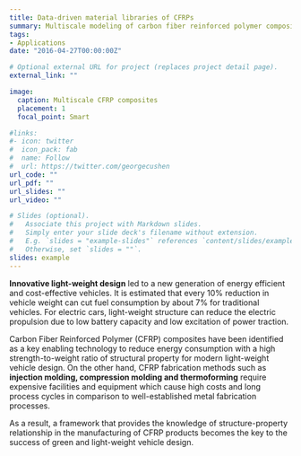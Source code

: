 ```yaml
---
title: Data-driven material libraries of CFRPs
summary: Multiscale modeling of carbon fiber reinforced polymer composites.
tags:
- Applications
date: "2016-04-27T00:00:00Z"

# Optional external URL for project (replaces project detail page).
external_link: ""

image:
  caption: Multiscale CFRP composites
  placement: 1
  focal_point: Smart

#links:
#- icon: twitter
#  icon_pack: fab
#  name: Follow
#  url: https://twitter.com/georgecushen
url_code: ""
url_pdf: ""
url_slides: ""
url_video: ""

# Slides (optional).
#   Associate this project with Markdown slides.
#   Simply enter your slide deck's filename without extension.
#   E.g. `slides = "example-slides"` references `content/slides/example-slides.md`.
#   Otherwise, set `slides = ""`.
slides: example
---
```

**Innovative light-weight design** led to a new generation of energy efficient and cost-effective vehicles. It is estimated that every 10% reduction in vehicle weight can cut fuel consumption by about 7% for traditional vehicles. For electric cars, light-weight structure can reduce the electric propulsion due to low battery capacity and low excitation of power traction. 

Carbon Fiber Reinforced Polymer (CFRP) composites have been identified as a key enabling technology to reduce energy consumption with a high strength-to-weight ratio of structural property for modern light-weight vehicle design. On the other hand, CFRP fabrication methods such as **injection molding, compression molding and thermoforming** require expensive facilities and equipment which cause high costs and long process cycles in comparison to well-established metal fabrication processes. 

As a result, a framework that provides the knowledge of structure-property relationship in the manufacturing of CFRP products becomes the key to the success of green and light-weight vehicle design. 